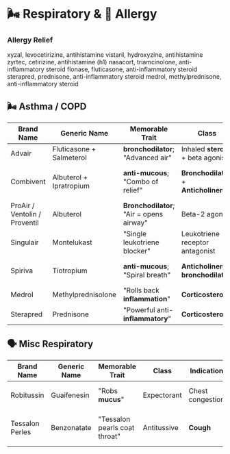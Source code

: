 # 🌬️ Respiratory & 🤧 Allergy

### Allergy Relief

xyzal, levocetirizine, antihistamine
vistaril, hydroxyzine, antihistamine
zyrtec, cetirizine, antihistamine (h1)
nasacort, triamcinolone, anti-inflammatory steroid
flonase, fluticasone, anti-inflammatory steroid
sterapred, prednisone, anti-inflammatory steroid
medrol, methylprednisone, anti-inflammatory steroid

## 🌬️ Asthma / COPD

| Brand Name | Generic Name | Memorable Trait | Class | Indication | Memorization Tip |
|------------|--------------|------------------|-------|------------|------------------|
| Advair | Fluticasone + Salmeterol | **bronchodilator**; "Advanced air" | Inhaled **steroid** + beta agonist | Asthma, COPD | ADvanced AIR = Advair |
| Combivent | Albuterol + Ipratropium | **anti-mucous**; "Combo of relief" | **Bronchodilator** + **Anticholinergic** | COPD, asthma | Combo of beta-agonist + anticholinergic |
| ProAir / Ventolin / Proventil | Albuterol | **Bronchodilator**; "Air = opens airway" | Beta-2 agonist | Bronchospasm, asthma | ProAir = promotes air |
| Singulair | Montelukast | "Single leukotriene blocker" | Leukotriene receptor antagonist | **Asthma**, allergies | Single = blocks one pathway |
| Spiriva | Tiotropium | **anti-mucous**; "Spiral breath" | **Anticholinergic bronchodilator** | COPD | Spiriva = spiraling airways open |
| Medrol | Methylprednisolone | "Rolls back **inflammation**" | **Corticosteroid** | Asthma, allergy | See above |
| Sterapred | Prednisone | "Powerful anti-**inflammatory**" | **Corticosteroid** | Asthma, severe allergy | See above |

## 🗣️ Misc Respiratory

| Brand Name | Generic Name | Memorable Trait | Class | Indication | Memorization Tip |
|------------|--------------|------------------|-------|------------|------------------|
| Robitussin | Guaifenesin | "Robs **mucus**" | Expectorant | Chest congestion | Robitussin = robs tough mucus |
| Tessalon Perles | Benzonatate | "Tessalon pearls coat throat" | Antitussive | **Cough** | Pearlescent capsules that numb the throat |
